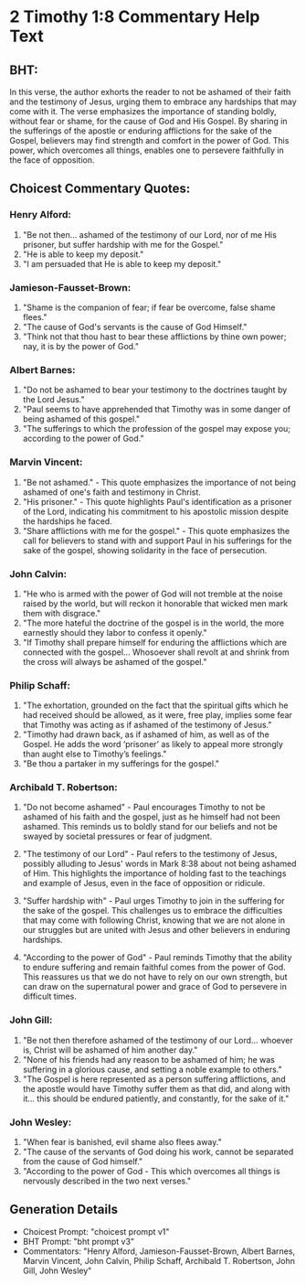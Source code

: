 # 2 Timothy 1:8 Commentary Help Text

## BHT:
In this verse, the author exhorts the reader to not be ashamed of their faith and the testimony of Jesus, urging them to embrace any hardships that may come with it. The verse emphasizes the importance of standing boldly, without fear or shame, for the cause of God and His Gospel. By sharing in the sufferings of the apostle or enduring afflictions for the sake of the Gospel, believers may find strength and comfort in the power of God. This power, which overcomes all things, enables one to persevere faithfully in the face of opposition.

## Choicest Commentary Quotes:
### Henry Alford:
1. "Be not then... ashamed of the testimony of our Lord, nor of me His prisoner, but suffer hardship with me for the Gospel." 
2. "He is able to keep my deposit." 
3. "I am persuaded that He is able to keep my deposit."

### Jamieson-Fausset-Brown:
1. "Shame is the companion of fear; if fear be overcome, false shame flees."
2. "The cause of God's servants is the cause of God Himself."
3. "Think not that thou hast to bear these afflictions by thine own power; nay, it is by the power of God."

### Albert Barnes:
1. "Do not be ashamed to bear your testimony to the doctrines taught by the Lord Jesus."
2. "Paul seems to have apprehended that Timothy was in some danger of being ashamed of this gospel."
3. "The sufferings to which the profession of the gospel may expose you; according to the power of God."

### Marvin Vincent:
1. "Be not ashamed." - This quote emphasizes the importance of not being ashamed of one's faith and testimony in Christ.
2. "His prisoner." - This quote highlights Paul's identification as a prisoner of the Lord, indicating his commitment to his apostolic mission despite the hardships he faced.
3. "Share afflictions with me for the gospel." - This quote emphasizes the call for believers to stand with and support Paul in his sufferings for the sake of the gospel, showing solidarity in the face of persecution.

### John Calvin:
1. "He who is armed with the power of God will not tremble at the noise raised by the world, but will reckon it honorable that wicked men mark them with disgrace."
2. "The more hateful the doctrine of the gospel is in the world, the more earnestly should they labor to confess it openly."
3. "If Timothy shall prepare himself for enduring the afflictions which are connected with the gospel... Whosoever shall revolt at and shrink from the cross will always be ashamed of the gospel."

### Philip Schaff:
1. "The exhortation, grounded on the fact that the spiritual gifts which he had received should be allowed, as it were, free play, implies some fear that Timothy was acting as if ashamed of the testimony of Jesus."
2. "Timothy had drawn back, as if ashamed of him, as well as of the Gospel. He adds the word ‘prisoner’ as likely to appeal more strongly than aught else to Timothy’s feelings."
3. "Be thou a partaker in my sufferings for the gospel."

### Archibald T. Robertson:
1. "Do not become ashamed" - Paul encourages Timothy to not be ashamed of his faith and the gospel, just as he himself had not been ashamed. This reminds us to boldly stand for our beliefs and not be swayed by societal pressures or fear of judgment.

2. "The testimony of our Lord" - Paul refers to the testimony of Jesus, possibly alluding to Jesus' words in Mark 8:38 about not being ashamed of Him. This highlights the importance of holding fast to the teachings and example of Jesus, even in the face of opposition or ridicule.

3. "Suffer hardship with" - Paul urges Timothy to join in the suffering for the sake of the gospel. This challenges us to embrace the difficulties that may come with following Christ, knowing that we are not alone in our struggles but are united with Jesus and other believers in enduring hardships.

4. "According to the power of God" - Paul reminds Timothy that the ability to endure suffering and remain faithful comes from the power of God. This reassures us that we do not have to rely on our own strength, but can draw on the supernatural power and grace of God to persevere in difficult times.

### John Gill:
1. "Be not then therefore ashamed of the testimony of our Lord... whoever is, Christ will be ashamed of him another day." 
2. "None of his friends had any reason to be ashamed of him; he was suffering in a glorious cause, and setting a noble example to others."
3. "The Gospel is here represented as a person suffering afflictions, and the apostle would have Timothy suffer them as that did, and along with it... this should be endured patiently, and constantly, for the sake of it."

### John Wesley:
1. "When fear is banished, evil shame also flees away."
2. "The cause of the servants of God doing his work, cannot be separated from the cause of God himself."
3. "According to the power of God - This which overcomes all things is nervously described in the two next verses."


## Generation Details
- Choicest Prompt: "choicest prompt v1"
- BHT Prompt: "bht prompt v3"
- Commentators: "Henry Alford, Jamieson-Fausset-Brown, Albert Barnes, Marvin Vincent, John Calvin, Philip Schaff, Archibald T. Robertson, John Gill, John Wesley"
